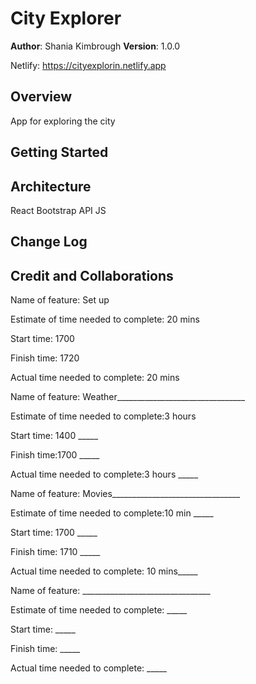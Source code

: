 # City Explorer

**Author**: Shania Kimbrough
**Version**: 1.0.0 

Netlify: https://cityexplorin.netlify.app

## Overview
App for exploring the city

## Getting Started
<!-- What are the steps that a user must take in order to build this app on their own machine and get it running? -->

## Architecture
React Bootstrap
API
JS

## Change Log
<!-- Use this area to document the iterative changes made to your application as each feature is successfully implemented. Use time stamps. Here's an example:

01-01-2001 4:59pm - Application now has a fully-functional express server, with a GET route for the location resource. -->

## Credit and Collaborations


Name of feature: Set up

Estimate of time needed to complete: 20 mins

Start time: 1700

Finish time: 1720

Actual time needed to complete: 20 mins


Name of feature: Weather________________________________

Estimate of time needed to complete:3 hours 

Start time: 1400 _____

Finish time:1700 _____

Actual time needed to complete:3 hours _____

Name of feature: Movies________________________________

Estimate of time needed to complete:10 min _____

Start time: 1700 _____

Finish time: 1710 _____

Actual time needed to complete: 10 mins_____

Name of feature: ________________________________

Estimate of time needed to complete: _____

Start time: _____

Finish time: _____

Actual time needed to complete: _____